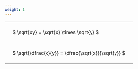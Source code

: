 ```yaml
---
weight: 1
---
```


<style type="text/css">
#T_79704 th.col_heading {
  text-align: left;
  font-size: 1em;
}
#T_79704 td {
  text-align: left;
  font-size: 1em;
  padding: 1.5em;
}
</style>
<table id="T_79704">
  <thead>
  </thead>
  <tbody>
    <tr>
      <td id="T_79704_row0_col0" class="data row0 col0" >$ \sqrt{xy} = \sqrt{x} \times \sqrt{y} $</td>
    </tr>
    <tr>
      <td id="T_79704_row1_col0" class="data row1 col0" >$ \sqrt{\dfrac{x}{y}} = \dfrac{\sqrt{x}}{\sqrt{y}} $</td>
    </tr>
  </tbody>
</table>
